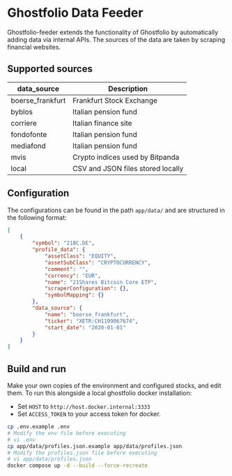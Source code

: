 # Ghostfolio Data Feeder

Ghostfolio-feeder extends the functionality of Ghostfolio by automatically adding data via internal APIs. The sources of the data are taken by scraping financial websites.

## Supported sources

| data_source      | Description                       |
|------------------|-----------------------------------|
| boerse_frankfurt | Frankfurt Stock Exchange          |
| byblos           | Italian pension fund              |
| corriere         | Italian finance site              |
| fondofonte       | Italian pension fund              |
| mediafond        | Italian pension fund              |
| mvis             | Crypto indices used by Bitpanda   |
| local            | CSV and JSON files stored locally |

## Configuration

The configurations can be found in the path `app/data/` and are structured in the following format:

```json
[
    {
        "symbol": "21BC.DE",
        "profile_data": {
            "assetClass": "EQUITY",
            "assetSubClass": "CRYPTOCURRENCY",
            "comment": "",
            "currency": "EUR",
            "name": "21Shares Bitcoin Core ETP",
            "scraperConfiguration": {},
            "symbolMapping": {}
        },
        "data_source": {
            "name": "boerse_frankfurt",
            "ticker": "XETR:CH1199067674",
            "start_date": "2020-01-01"
        }
    }
]
```

## Build and run

Make your own copies of the environment and configured stocks, and edit them.
To run this alongside a local ghostfolio docker installation:

* Set `HOST` to `http://host.docker.internal:3333`
* Set `ACCESS_TOKEN` to your access token for docker.

```bash
cp .env.example .env
# Modify the env file before executing
# vi .env
cp app/data/profiles.json.example app/data/profiles.json
# Modify the profiles.json file before executing
# vi app/data/profiles.json
docker compose up -d --build --force-recreate
```
